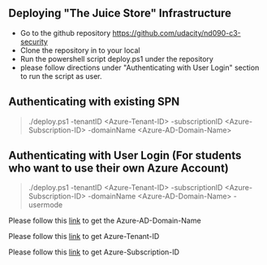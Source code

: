 ## Deploying "The Juice Store"  Infrastructure

- Go to the github repository https://github.com/udacity/nd090-c3-security
- Clone the repository in to your local
- Run the powershell script deploy.ps1 under the repository
- please follow directions under "Authenticating with User Login" section to run the script as user.

## Authenticating with existing SPN
  > ./deploy.ps1 -tenantID &lt;Azure-Tenant-ID&gt; -subscriptionID &lt;Azure-Subscription-ID&gt; -domainName &lt;Azure-AD-Domain-Name&gt;

## Authenticating with User Login (For students who want to use their own Azure Account)
  > ./deploy.ps1 -tenantID &lt;Azure-Tenant-ID&gt; -subscriptionID &lt;Azure-Subscription-ID&gt; -domainName &lt;Azure-AD-Domain-Name&gt; -usermode

Please follow this  [link](https://azurecostmonitor.uservoice.com/knowledgebase/articles/805068-find-your-azure-active-directory-domain) to get the Azure-AD-Domain-Name  

Please follow this [link](https://docs.microsoft.com/en-us/azure/active-directory/fundamentals/active-directory-how-to-find-tenant) to get Azure-Tenant-ID

Please follow this [link](https://docs.bitnami.com/azure/faq/administration/find-subscription-id/)
to get Azure-Subscription-ID